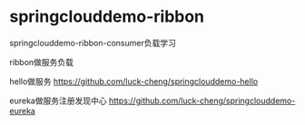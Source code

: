 # springclouddemo-ribbon
springclouddemo-ribbon-consumer负载学习

ribbon做服务负载

hello做服务
https://github.com/luck-cheng/springclouddemo-hello

eureka做服务注册发现中心
https://github.com/luck-cheng/springclouddemo-eureka
